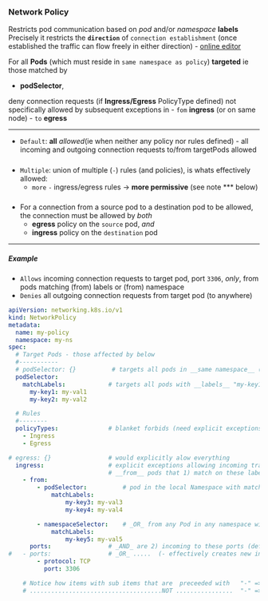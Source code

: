 
### Network Policy
Restricts pod communication based on *pod* and/or *namespace* **labels** 
Precisely it restricts the **`direction`** of `connection establishment` (once established the traffic can flow freely in either direction) - [online editor](https://editor.networkpolicy.io/)

For all **Pods** (which must reside in `same namespace as policy`) **targeted** ie those matched by 
- **podSelector**,

 deny connection requests (if **Ingress/Egress** PolicyType defined) 
 not specifically allowed by subsequent exceptions in
    - `fom`  **ingress** (or on same node)
    - `to` **egress**

---- 
- `Default`: **all** *allowed*(ie when neither any policy nor rules defined) - all incoming and outgoing connection requests to/from targetPods allowed
#####
- `Multiple`: union of multiple (`-`) rules (and policies), is whats effectively allowed:
    - `more` `-` ingress/egress  rules 
    -> **more permissive** (see note *** below)
#####
- For a connection from a source pod to a destination pod to be allowed, the connection must be allowed by *both* 
    - **egress** policy on the `source` pod, *and* 
    - **ingress** policy on the `destination` pod


---
##### Example
 - `Allows` incoming connection requests to target pod, port `3306`, _only_,  from pods matching (from) labels or (from) namespace
 - `Denies` all outgoing connection requests from target pod  (to anywhere) 

```yaml
apiVersion: networking.k8s.io/v1
kind: NetworkPolicy
metadata:
  name: my-policy
  namespace: my-ns
spec:
  # Target Pods - those affected by below
  #-----------
  # podSelector: {}          # targets all pods in __same namespace__ (as policy)
  podSelector:
    matchLabels:            # targets all pods with __labels__ "my-key1=my-val1" and "my-key2=my-val2"
      my-key1: my-val1
      my-key2: my-val2

  # Rules
  #--------
  policyTypes:              # blanket forbids (need explicit exceptions in ingress/egress below).
    - Ingress               
    - Egress                

# egress: {}                # would explicitly alow everything
  ingress:                  # explicit exceptions allowing incoming traffic (__to__ pods matched by __above__ podSelector)
                            # __from__ pods that 1) match on these labels
    - from:
        - podSelector:          # pod in the local Namespace with matching labels matching labels
            matchLabels:
                my-key3: my-val3
                my-key4: my-val4

        - namespaceSelector:    # _OR_ from any Pod in any namespace with matching labels
            matchLabels:
                my-key5: my-val5       
      ports:                # _AND_ are 2) incoming to these ports (default - all ports)
#   - ports:                # _OR_ .....  (- effectively creates new independent rule, and rules are ORed together)
        - protocol: TCP
          port: 3306

    # Notice how items with sub items that are  preceeded with   "-" =>  _OR_  =>  multiple (more permissive) rules ****
    # .....................................NOT ................  "-" => _AND_  =>  single   (less permissive) rule

   
```

